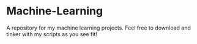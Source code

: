# Machine-Learning
A repository for my machine learning projects. Feel free to download and tinker with my scripts as you see fit!

